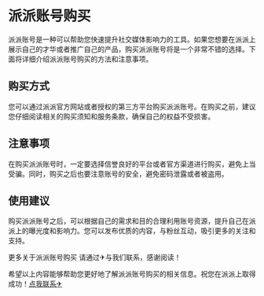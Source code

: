# 派派账号购买

派派账号是一种可以帮助您快速提升社交媒体影响力的工具。如果您想要在派派上展示自己的才华或者推广自己的产品，购买派派账号将是一个非常不错的选择。下面将详细介绍派派账号购买的方法和注意事项。

## 购买方式

您可以通过派派官方网站或者授权的第三方平台购买派派账号。在购买之前，建议您仔细阅读相关的购买须知和服务条款，确保自己的权益不受损害。

## 注意事项

在购买派派账号时，一定要选择信誉良好的平台或者官方渠道进行购买，避免上当受骗。同时，购买之后也要注意账号的安全，避免密码泄露或者被盗用。

## 使用建议

购买派派账号之后，可以根据自己的需求和目的合理利用账号资源，提升自己在派派上的曝光度和影响力。您可以发布优质的内容，与粉丝互动，吸引更多的关注和支持。

更多关于派派账号购买 请通过✈与我们联系，感谢阅读！

希望以上内容能够帮助您更好地了解派派账号购买的相关信息。祝您在派派上取得成功！[点我联系✈](https://in.k02.cc)